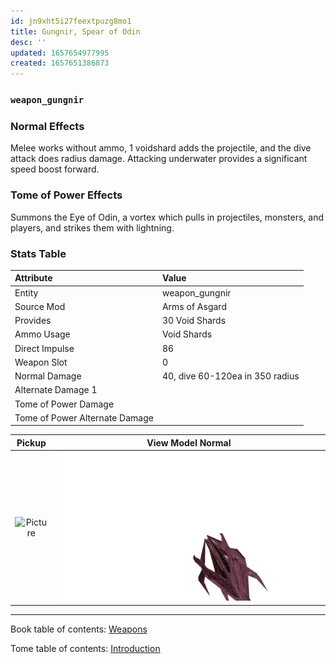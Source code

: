 ```yaml
---
id: jn9xht5i27feextpuzg8mo1
title: Gungnir, Spear of Odin
desc: ''
updated: 1657654977995
created: 1657651386873
---
```

### `weapon_gungnir`

### Normal Effects
Melee works without ammo, 1 voidshard adds the projectile, and the dive attack
does radius damage. Attacking underwater provides a significant speed boost
forward.

### Tome of Power Effects
Summons the Eye of Odin, a vortex which pulls in projectiles, monsters, and
players, and strikes them with lightning.

### Stats Table

|Attribute                     |Value                          |
|:-----------------------------|:------------------------------|
|Entity                        |weapon_gungnir                 |
|Source Mod                    |Arms of Asgard                 |
|Provides                      |30 Void Shards                 |
|Ammo Usage                    |Void Shards                    |
|Direct Impulse                |86                             |
|Weapon Slot                   |0                              |
|Normal Damage                 |40, dive 60-120ea in 350 radius|
|Alternate Damage 1            |                               |
|Tome of Power Damage          |                               |
|Tome of Power Alternate Damage|                               |

|Pickup|View Model Normal|
|:---:|:---:|
![Picture](img/weapon_gungnir.png)|![Picture](img/v_gungnir.png)|

-------------------------------------------------------------------------------
Book table of contents: [Weapons](3.0-Weapons.md)
<br />

Tome table of contents: [Introduction](1.0-Introduction.md)